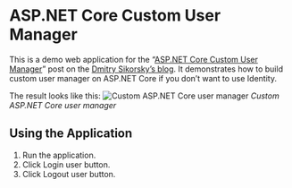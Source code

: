 # ASP.NET Core Custom User Manager
This is a demo web application for the
“[ASP.NET Core Custom User Manager](http://sikorsky.pro/en/blog/aspnet-core-custom-user-manager)”
post on the [Dmitry Sikorsky’s blog](http://sikorsky.pro/en/blog). It demonstrates how to build custom
user manager on ASP.NET Core if you don’t want to use Identity.

The result looks like this:
![Custom ASP.NET Core user manager](http://sikorsky.pro/images/github/aspnetcore-custom-user-manager/result.png)
*Custom ASP.NET Core user manager*

## Using the Application

1. Run the application.
2. Click Login user button.
3. Click Logout user button.